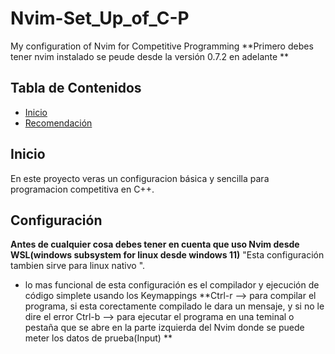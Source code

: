 # Nvim-Set_Up_of_C-P
My configuration of Nvim for Competitive Programming 
**Primero debes tener nvim instalado se peude desde la versión 0.7.2 en adelante **
## Tabla de Contenidos
- [Inicio](#inicio)
- [Recomendación](#configuración)

## Inicio
En este proyecto veras un configuracion básica y sencilla para programacion competitiva en C++.

## Configuración
**Antes de cualquier cosa debes tener en cuenta que uso Nvim desde WSL(windows subsystem for linux desde windows 11)**
"Esta configuración tambien sirve para linux nativo ".
- lo mas funcional de esta configuración es el compilador y ejecución de código simplete usando los Keymappings
**Ctrl-r  --> para compilar el programa, si esta corectamente compilado le dara un mensaje, y si no le dire el error
  Ctrl-b --> para ejecutar el programa en una teminal o pestaña que se abre en la parte izquierda del Nvim donde se puede meter los datos de prueba(Input) 
**


